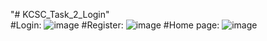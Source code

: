 "# KCSC_Task_2_Login" </br>
#Login:
![image](https://user-images.githubusercontent.com/99264349/219560905-d689ed40-d9c4-480b-b0fa-9dfe59990f05.png)
#Register:
![image](https://user-images.githubusercontent.com/99264349/219561082-6babeb4b-8daa-47f7-90dd-b0ce5e960b06.png)
#Home page:
![image](https://user-images.githubusercontent.com/99264349/219561214-eb678588-9764-4255-a306-ad41234ca893.png)
